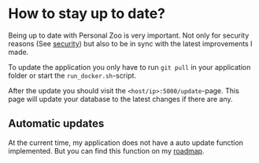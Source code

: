 # How to stay up to date?

Being up to date with Personal Zoo is very important. Not only for security reasons (See [security](/security)) but also to be in sync with the latest improvements I made.

To update the application you only have to run `git pull` in your application folder or start the `run_docker.sh`-script.

After the update you should visit the `<host/ip>:5000/update`-page. This page will update your database to the latest changes if there are any.

## Automatic updates

At the current time, my application does not have a auto update function implemented.  But you can find this function on my [roadmap](/roadmap).